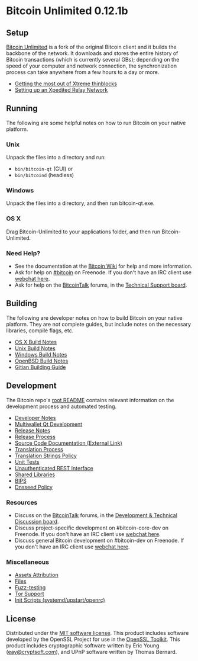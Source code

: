 Bitcoin Unlimited 0.12.1b
=========================

Setup
---------------------
[Bitcoin Unlimited](http://www.bitcoinunlimited.info) is a fork of the original Bitcoin client and it builds the backbone of the network.  It downloads and stores the entire history of Bitcoin transactions (which is currently several GBs); depending on the speed of your computer and network connection, the synchronization process can take anywhere from a few hours to a day or more.

- [Getting the most out of Xtreme thinblocks](bu-xthin.md)
- [Setting up an Xpedited Relay Network](bu-xpedited-forwarding.md)

Running
---------------------
The following are some helpful notes on how to run Bitcoin on your native platform.

### Unix

Unpack the files into a directory and run:

- `bin/bitcoin-qt` (GUI) or
- `bin/bitcoind` (headless)

### Windows

Unpack the files into a directory, and then run bitcoin-qt.exe.

### OS X

Drag Bitcoin-Unlimited to your applications folder, and then run Bitcoin-Unlimited.

### Need Help?

* See the documentation at the [Bitcoin Wiki](https://en.bitcoin.it/wiki/Main_Page)
for help and more information.
* Ask for help on [#bitcoin](http://webchat.freenode.net?channels=bitcoin) on Freenode. If you don't have an IRC client use [webchat here](http://webchat.freenode.net?channels=bitcoin).
* Ask for help on the [BitcoinTalk](https://bitcointalk.org/) forums, in the [Technical Support board](https://bitcointalk.org/index.php?board=4.0).

Building
---------------------
The following are developer notes on how to build Bitcoin on your native platform. They are not complete guides, but include notes on the necessary libraries, compile flags, etc.

- [OS X Build Notes](build-osx.md)
- [Unix Build Notes](build-unix.md)
- [Windows Build Notes](build-windows.md)
- [OpenBSD Build Notes](build-openbsd.md)
- [Gitian Building Guide](gitian-building.md)

Development
---------------------
The Bitcoin repo's [root README](/README.md) contains relevant information on the development process and automated testing.

- [Developer Notes](developer-notes.md)
- [Multiwallet Qt Development](multiwallet-qt.md)
- [Release Notes](release-notes.md)
- [Release Process](release-process.md)
- [Source Code Documentation (External Link)](https://dev.visucore.com/bitcoin/doxygen/)
- [Translation Process](translation_process.md)
- [Translation Strings Policy](translation_strings_policy.md)
- [Unit Tests](unit-tests.md)
- [Unauthenticated REST Interface](REST-interface.md)
- [Shared Libraries](shared-libraries.md)
- [BIPS](bips.md)
- [Dnsseed Policy](dnsseed-policy.md)

### Resources
* Discuss on the [BitcoinTalk](https://bitcointalk.org/) forums, in the [Development & Technical Discussion board](https://bitcointalk.org/index.php?board=6.0).
* Discuss project-specific development on #bitcoin-core-dev on Freenode. If you don't have an IRC client use [webchat here](http://webchat.freenode.net/?channels=bitcoin-core-dev).
* Discuss general Bitcoin development on #bitcoin-dev on Freenode. If you don't have an IRC client use [webchat here](http://webchat.freenode.net/?channels=bitcoin-dev).

### Miscellaneous
- [Assets Attribution](assets-attribution.md)
- [Files](files.md)
- [Fuzz-testing](fuzzing.md)
- [Tor Support](tor.md)
- [Init Scripts (systemd/upstart/openrc)](init.md)

License
---------------------
Distributed under the [MIT software license](http://www.opensource.org/licenses/mit-license.php).
This product includes software developed by the OpenSSL Project for use in the [OpenSSL Toolkit](https://www.openssl.org/). This product includes
cryptographic software written by Eric Young ([eay@cryptsoft.com](mailto:eay@cryptsoft.com)), and UPnP software written by Thomas Bernard.

